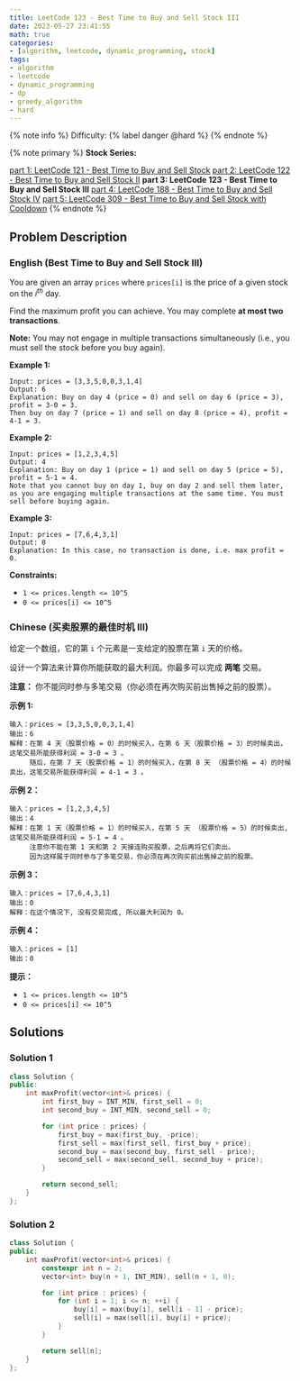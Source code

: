 ```yaml
---
title: LeetCode 123 - Best Time to Buy and Sell Stock III
date: 2023-05-27 23:41:55
math: true
categories:
- [algorithm, leetcode, dynamic_programming, stock]
tags:
- algorithm
- leetcode
- dynamic_programming
- dp
- greedy_algorithm
- hard
---
```


{% note info %}
Difficulty: {% label danger @hard %}
{% endnote %}

{% note primary %}
**Stock Series:**

[part 1: LeetCode 121 - Best Time to Buy and Sell Stock](/Algorithm/LeetCode/Stock/LeetCode-121-Best-Time-to-Buy-and-Sell-Stock)
[part 2: LeetCode 122 - Best Time to Buy and Sell Stock II](/Algorithm/LeetCode/Stock/LeetCode-122-Best-Time-to-Buy-and-Sell-Stock-II)
**part 3: LeetCode 123 - Best Time to Buy and Sell Stock III**
[part 4: LeetCode 188 - Best Time to Buy and Sell Stock IV](/Algorithm/LeetCode/Stock/LeetCode-188-Best-Time-to-Buy-and-Sell-Stock-IV)
[part 5: LeetCode 309 - Best Time to Buy and Sell Stock with Cooldown](/Algorithm/LeetCode/Stock/LeetCode-309-Best-Time-to-Buy-and-Sell-Stock-with-Cooldown)
{% endnote %}

## Problem Description

### English (Best Time to Buy and Sell Stock III)

You are given an array `prices` where `prices[i]` is the price of a given stock on the $i^{th}$ day.

Find the maximum profit you can achieve. You may complete **at most two transactions**.

**Note:** You may not engage in multiple transactions simultaneously (i.e., you must sell the stock before you buy again).

**Example 1:**

```log
Input: prices = [3,3,5,0,0,3,1,4]
Output: 6
Explanation: Buy on day 4 (price = 0) and sell on day 6 (price = 3), profit = 3-0 = 3.
Then buy on day 7 (price = 1) and sell on day 8 (price = 4), profit = 4-1 = 3.
```

**Example 2:**

```log
Input: prices = [1,2,3,4,5]
Output: 4
Explanation: Buy on day 1 (price = 1) and sell on day 5 (price = 5), profit = 5-1 = 4.
Note that you cannot buy on day 1, buy on day 2 and sell them later, as you are engaging multiple transactions at the same time. You must sell before buying again.
```

**Example 3:**

```log
Input: prices = [7,6,4,3,1]
Output: 0
Explanation: In this case, no transaction is done, i.e. max profit = 0.
```

**Constraints:**

- `1 <= prices.length <= 10^5`
- `0 <= prices[i] <= 10^5`

### Chinese (买卖股票的最佳时机 III)

给定一个数组，它的第 `i` 个元素是一支给定的股票在第 `i` 天的价格。

设计一个算法来计算你所能获取的最大利润。你最多可以完成 **两笔** 交易。

**注意：** 你不能同时参与多笔交易（你必须在再次购买前出售掉之前的股票）。

**示例 1:**

```log
输入：prices = [3,3,5,0,0,3,1,4]
输出：6
解释：在第 4 天（股票价格 = 0）的时候买入，在第 6 天（股票价格 = 3）的时候卖出，这笔交易所能获得利润 = 3-0 = 3 。
     随后，在第 7 天（股票价格 = 1）的时候买入，在第 8 天 （股票价格 = 4）的时候卖出，这笔交易所能获得利润 = 4-1 = 3 。
```

**示例 2：**

```log
输入：prices = [1,2,3,4,5]
输出：4
解释：在第 1 天（股票价格 = 1）的时候买入，在第 5 天 （股票价格 = 5）的时候卖出, 这笔交易所能获得利润 = 5-1 = 4 。
     注意你不能在第 1 天和第 2 天接连购买股票，之后再将它们卖出。
     因为这样属于同时参与了多笔交易，你必须在再次购买前出售掉之前的股票。
```

**示例 3：**

```log
输入：prices = [7,6,4,3,1]
输出：0
解释：在这个情况下, 没有交易完成, 所以最大利润为 0。
```

**示例 4：**

```log
输入：prices = [1]
输出：0
```

**提示：**

- `1 <= prices.length <= 10^5`
- `0 <= prices[i] <= 10^5`

## Solutions

### Solution 1

```C++
class Solution {
public:
    int maxProfit(vector<int>& prices) {
        int first_buy = INT_MIN, first_sell = 0;
        int second_buy = INT_MIN, second_sell = 0;

        for (int price : prices) {
            first_buy = max(first_buy, -price);
            first_sell = max(first_sell, first_buy + price);
            second_buy = max(second_buy, first_sell - price);
            second_sell = max(second_sell, second_buy + price);
        }

        return second_sell;
    }
};
```

### Solution 2

```C++
class Solution {
public:
    int maxProfit(vector<int>& prices) {
        constexpr int n = 2;
        vector<int> buy(n + 1, INT_MIN), sell(n + 1, 0);

        for (int price : prices) {
            for (int i = 1; i <= n; ++i) {
                buy[i] = max(buy[i], sell[i - 1] - price);
                sell[i] = max(sell[i], buy[i] + price);
            }
        }

        return sell[n];
    }
};
```
